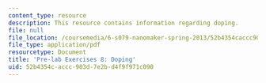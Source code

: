 ```yaml
---
content_type: resource
description: This resource contains information regarding doping.
file: null
file_location: /coursemedia/6-s079-nanomaker-spring-2013/52b4354caccc903d7e2bd4f9f971c090_MIT6_S079S13_prelab08.pdf
file_type: application/pdf
resourcetype: Document
title: 'Pre-lab Exercises 8: Doping'
uid: 52b4354c-accc-903d-7e2b-d4f9f971c090
---
```

